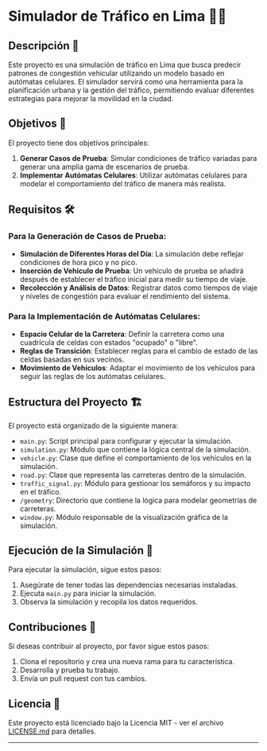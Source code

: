 # Simulador de Tráfico en Lima 🚗🚦

## Descripción 📝

Este proyecto es una simulación de tráfico en Lima que busca predecir patrones de congestión vehicular utilizando un modelo basado en autómatas celulares. El simulador servirá como una herramienta para la planificación urbana y la gestión del tráfico, permitiendo evaluar diferentes estrategias para mejorar la movilidad en la ciudad.

## Objetivos :dart:

El proyecto tiene dos objetivos principales:

1. **Generar Casos de Prueba**: Simular condiciones de tráfico variadas para generar una amplia gama de escenarios de prueba.
2. **Implementar Autómatas Celulares**: Utilizar autómatas celulares para modelar el comportamiento del tráfico de manera más realista.

## Requisitos 🛠️

### Para la Generación de Casos de Prueba:

- **Simulación de Diferentes Horas del Día**: La simulación debe reflejar condiciones de hora pico y no pico.
- **Inserción de Vehículo de Prueba**: Un vehículo de prueba se añadirá después de establecer el tráfico inicial para medir su tiempo de viaje.
- **Recolección y Análisis de Datos**: Registrar datos como tiempos de viaje y niveles de congestión para evaluar el rendimiento del sistema.

### Para la Implementación de Autómatas Celulares:

- **Espacio Celular de la Carretera**: Definir la carretera como una cuadrícula de celdas con estados "ocupado" o "libre".
- **Reglas de Transición**: Establecer reglas para el cambio de estado de las celdas basadas en sus vecinos.
- **Movimiento de Vehículos**: Adaptar el movimiento de los vehículos para seguir las reglas de los autómatas celulares.

## Estructura del Proyecto 🏗️

El proyecto está organizado de la siguiente manera:

- `main.py`: Script principal para configurar y ejecutar la simulación.
- `simulation.py`: Módulo que contiene la lógica central de la simulación.
- `vehicle.py`: Clase que define el comportamiento de los vehículos en la simulación.
- `road.py`: Clase que representa las carreteras dentro de la simulación.
- `traffic_signal.py`: Módulo para gestionar los semáforos y su impacto en el tráfico.
- `/geometry`: Directorio que contiene la lógica para modelar geometrías de carreteras.
- `window.py`: Módulo responsable de la visualización gráfica de la simulación.

## Ejecución de la Simulación 🚀

Para ejecutar la simulación, sigue estos pasos:

1. Asegúrate de tener todas las dependencias necesarias instaladas.
2. Ejecuta `main.py` para iniciar la simulación.
3. Observa la simulación y recopila los datos requeridos.

## Contribuciones 🤝

Si deseas contribuir al proyecto, por favor sigue estos pasos:

1. Clona el repositorio y crea una nueva rama para tu característica.
2. Desarrolla y prueba tu trabajo.
3. Envía un pull request con tus cambios.

## Licencia 📄

Este proyecto está licenciado bajo la Licencia MIT - ver el archivo [LICENSE.md](LICENSE.md) para detalles.

---

